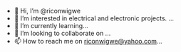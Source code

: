 - 👋 Hi, I’m @riconwigwe
- 👀 I’m interested in electrical and electronic projects. ...
- 🌱 I’m currently learning...
- 💞️ I’m looking to collaborate on ...
- 📫 How to reach me on riconwigwe@yahoo.com...

<!---
riconwigwe/riconwigwe is a ✨ special ✨ repository because its `README.md` (this file) appears on your GitHub profile.
You can click the Preview link to take a look at your changes.
--->

